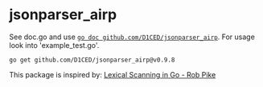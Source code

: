 # jsonparser_airp

See doc.go and use [`go doc github.com/D1CED/jsonparser_airp`](https://www.godoc.org/github.com/d1ced/jsonparser_airp).
For usage look into 'example\_test.go'.

```
go get github.com/D1CED/jsonparser_airp@v0.9.8
```

This package is inspired by:
[Lexical Scanning in Go - Rob Pike](https://www.youtube.com/watch?v=HxaD_trXwRE)

